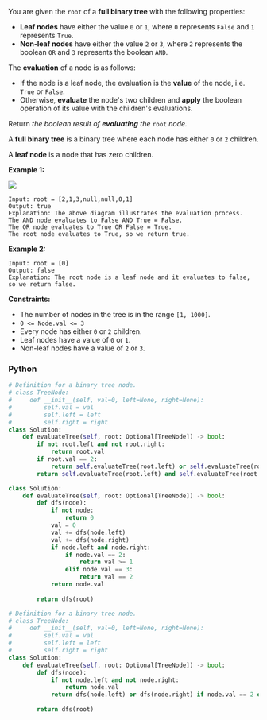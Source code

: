 You are given the  `root`  of a  **full binary tree**  with the following properties:

-   **Leaf nodes**  have either the value  `0`  or  `1`, where  `0`  represents  `False`  and  `1`  represents  `True`.
-   **Non-leaf nodes**  have either the value  `2`  or  `3`, where  `2`  represents the boolean  `OR`  and  `3`  represents the boolean  `AND`.

The  **evaluation**  of a node is as follows:

-   If the node is a leaf node, the evaluation is the  **value**  of the node, i.e.  `True`  or  `False`.
-   Otherwise,  **evaluate**  the node's two children and  **apply**  the boolean operation of its value with the children's evaluations.

Return _the boolean result of  **evaluating**  the_ `root` _node._

A  **full binary tree**  is a binary tree where each node has either  `0`  or  `2`  children.

A  **leaf node**  is a node that has zero children.

**Example 1:**

![](https://assets.leetcode.com/uploads/2022/05/16/example1drawio1.png)
```
Input: root = [2,1,3,null,null,0,1]
Output: true
Explanation: The above diagram illustrates the evaluation process.
The AND node evaluates to False AND True = False.
The OR node evaluates to True OR False = True.
The root node evaluates to True, so we return true.
```

**Example 2:**
```
Input: root = [0]
Output: false
Explanation: The root node is a leaf node and it evaluates to false, so we return false.
```

**Constraints:**

-   The number of nodes in the tree is in the range  `[1, 1000]`.
-   `0 <= Node.val <= 3`
-   Every node has either  `0`  or  `2`  children.
-   Leaf nodes have a value of  `0`  or  `1`.
-   Non-leaf nodes have a value of  `2`  or  `3`.


### Python
```py
# Definition for a binary tree node.
# class TreeNode:
#     def __init__(self, val=0, left=None, right=None):
#         self.val = val
#         self.left = left
#         self.right = right
class Solution:
    def evaluateTree(self, root: Optional[TreeNode]) -> bool:
        if not root.left and not root.right:
            return root.val
        if root.val == 2:
            return self.evaluateTree(root.left) or self.evaluateTree(root.right)
        return self.evaluateTree(root.left) and self.evaluateTree(root.right)
```

```python
class Solution:
    def evaluateTree(self, root: Optional[TreeNode]) -> bool:
        def dfs(node):
            if not node:
                return 0
            val = 0
            val += dfs(node.left)
            val += dfs(node.right)
            if node.left and node.right:
                if node.val == 2:
                    return val >= 1
                elif node.val == 3:
                    return val == 2
            return node.val 
        
        return dfs(root)
```

```python
# Definition for a binary tree node.
# class TreeNode:
#     def __init__(self, val=0, left=None, right=None):
#         self.val = val
#         self.left = left
#         self.right = right
class Solution:
    def evaluateTree(self, root: Optional[TreeNode]) -> bool:
        def dfs(node):
            if not node.left and not node.right:
                return node.val
            return dfs(node.left) or dfs(node.right) if node.val == 2 else dfs(node.left) and dfs(node.right)
        
        return dfs(root)
```